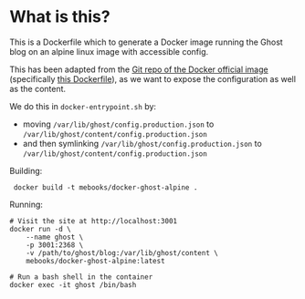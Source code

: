 # What is this?

This is a Dockerfile which to generate a Docker image running the Ghost blog on an alpine linux image with accessible config.

This has been adapted from the [Git repo of the Docker official image](https://github.com/docker-library/ghost) (specifically [this Dockerfile](https://github.com/docker-library/ghost/blob/master/1/alpine/Dockerfile)), as we want to expose the configuration as well as the content.

We do this in `docker-entrypoint.sh` by:

* moving `/var/lib/ghost/config.production.json` to `/var/lib/ghost/content/config.production.json`
* and then symlinking `/var/lib/ghost/config.production.json` to `/var/lib/ghost/content/config.production.json`

Building:

	 docker build -t mebooks/docker-ghost-alpine .

Running:

	# Visit the site at http://localhost:3001
	docker run -d \
		--name ghost \
		-p 3001:2368 \
		-v /path/to/ghost/blog:/var/lib/ghost/content \
		mebooks/docker-ghost-alpine:latest

	# Run a bash shell in the container
	docker exec -it ghost /bin/bash

